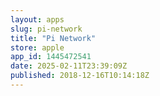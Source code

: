 ```yaml
---
layout: apps
slug: pi-network
title: "Pi Network"
store: apple
app_id: 1445472541
date: 2025-02-11T23:39:09Z
published: 2018-12-16T10:14:18Z
---
```

